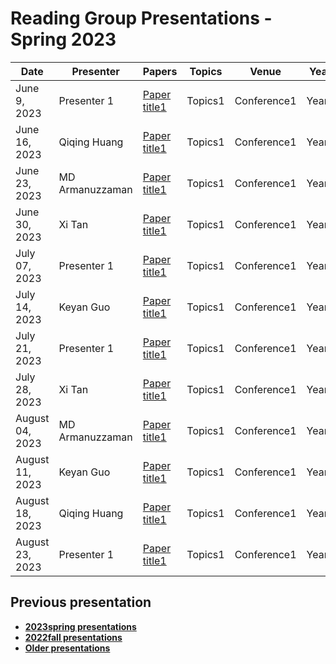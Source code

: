 # Reading Group Presentations - Spring 2023
| Date         | Presenter | Papers                                                                                                                       | Topics                          | Venue              | Year            | Recording     | Slides     |
|--------------|-----------|------------------------------------------------------------------------------------------------------------------------------|---------------------------------|--------------------|-----------------|-----------|--------|
|June 9, 2023| Presenter 1 | [Paper title1](link) | Topics1 | Conference1 | Year1 | [Recording1](link) | [Slides1](link) |
|June 16, 2023| Qiqing Huang | [Paper title1](link) | Topics1 | Conference1 | Year1 | [Recording1](link) | [Slides1](link) |
|June 23, 2023| MD Armanuzzaman | [Paper title1](link) | Topics1 | Conference1 | Year1 | [Recording1](link) | [Slides1](link) |
|June 30, 2023| Xi Tan | [Paper title1](link) | Topics1 | Conference1 | Year1 | [Recording1](link) | [Slides1](link) |
|July 07, 2023| Presenter 1 | [Paper title1](link) | Topics1 | Conference1 | Year1 | [Recording1](link) | [Slides1](link) |
|July 14, 2023| Keyan Guo | [Paper title1](link) | Topics1 | Conference1 | Year1 | [Recording1](link) | [Slides1](link) |
|July 21, 2023| Presenter 1 | [Paper title1](link) | Topics1 | Conference1 | Year1 | [Recording1](link) | [Slides1](link) |
|July 28, 2023| Xi Tan | [Paper title1](link) | Topics1 | Conference1 | Year1 | [Recording1](link) | [Slides1](link) |
|August 04, 2023| MD Armanuzzaman | [Paper title1](link) | Topics1 | Conference1 | Year1 | [Recording1](link) | [Slides1](link) |
|August 11, 2023| Keyan Guo | [Paper title1](link) | Topics1 | Conference1 | Year1 | [Recording1](link) | [Slides1](link) |
|August 18, 2023| Qiqing Huang | [Paper title1](link) | Topics1 | Conference1 | Year1 | [Recording1](link) | [Slides1](link) |
|August 23, 2023| Presenter 1 | [Paper title1](link) | Topics1 | Conference1 | Year1 | [Recording1](link) | [Slides1](link) |

## Previous presentation
- **[2023spring presentations](history/2023spring.md)**
- **[2022fall presentations](history/2022fall.md)**
- **[Older presentations](history/History.md)**

